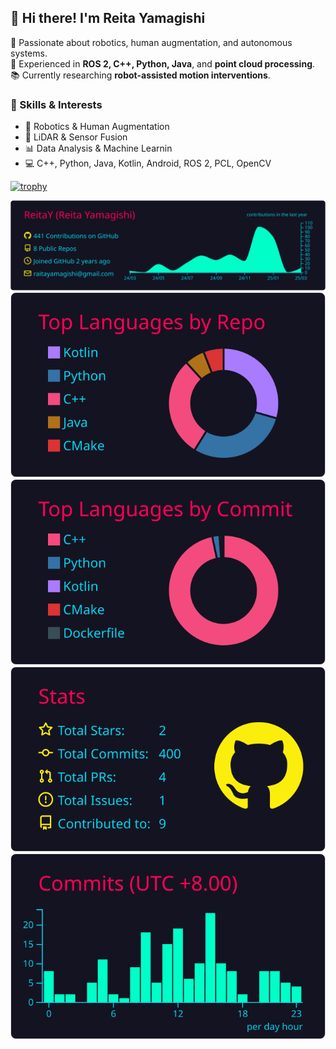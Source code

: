 ## 👋 Hi there! I'm Reita Yamagishi

🚀 Passionate about robotics, human augmentation, and autonomous systems.  
🔧 Experienced in **ROS 2, C++, Python, Java**, and **point cloud processing**.  
📚 Currently researching **robot-assisted motion interventions**.  

### 🔧 Skills & Interests
- 🤖 Robotics & Human Augmentation
- 📡 LiDAR & Sensor Fusion
- 📊 Data Analysis & Machine Learnin
- 💻 C++, Python, Java, Kotlin, Android, ROS 2, PCL, OpenCV
  
[![trophy](https://github-profile-trophy.vercel.app/?username=ReitaY&theme=onedark)](https://github.com/ryo-ma/github-profile-trophy)

[![](https://raw.githubusercontent.com/ReitaY/ReitaY/main/profile-summary-card-output/2077/0-profile-details.svg)](https://github.com/vn7n24fzkq/github-profile-summary-cards)
[![](https://raw.githubusercontent.com/ReitaY/ReitaY/main/profile-summary-card-output/2077/1-repos-per-language.svg)](https://github.com/vn7n24fzkq/github-profile-summary-cards) [![](https://raw.githubusercontent.com/ReitaY/ReitaY/main/profile-summary-card-output/2077/2-most-commit-language.svg)](https://github.com/vn7n24fzkq/github-profile-summary-cards)
[![](https://raw.githubusercontent.com/ReitaY/ReitaY/main/profile-summary-card-output/2077/3-stats.svg)](https://github.com/vn7n24fzkq/github-profile-summary-cards) [![](https://raw.githubusercontent.com/ReitaY/ReitaY/main/profile-summary-card-output/2077/4-productive-time.svg)](https://github.com/vn7n24fzkq/github-profile-summary-cards)
